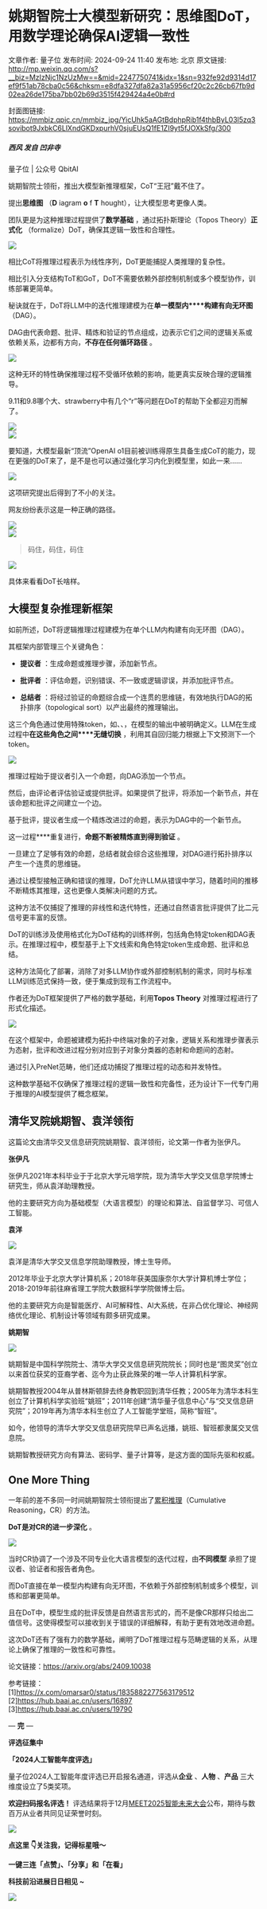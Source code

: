 # 姚期智院士大模型新研究：思维图DoT，用数学理论确保AI逻辑一致性

文章作者: 量子位
发布时间: 2024-09-24 11:40
发布地: 北京
原文链接: http://mp.weixin.qq.com/s?__biz=MzIzNjc1NzUzMw==&mid=2247750741&idx=1&sn=932fe92d9314d17ef9f51ab78cba0c56&chksm=e8dfa327dfa82a31a5956cf20c2c26cb67fb9d02ea26de175ba7bb02b69d3515f429424a4e0b#rd

封面图链接: https://mmbiz.qpic.cn/mmbiz_jpg/YicUhk5aAGtBdphpRib1f4thbByL03l5zq3sovibot9JxbkC6LlXndGKDxpurhV0sjuEUsQ1fE1ZI9yt5fJOXkSfg/300

##### 西风 发自 凹非寺  
量子位 | 公众号 QbitAI

姚期智院士领衔，推出大模型新推理框架，CoT“王冠”戴不住了。

提出**思维图** （**D** iagram **o** f **T** hought），让大模型思考更像人类。

团队更是为这种推理过程提供了**数学基础** ，通过拓扑斯理论（Topos Theory）**正式化**
（formalize）DoT，确保其逻辑一致性和合理性。

![](https://mmbiz.qpic.cn/mmbiz_png/YicUhk5aAGtBdphpRib1f4thbByL03l5zqQD1NNZAlVvzicjfDKFSbtcBLZNXyZzSI4U5vPy9LoKdOrrInoIms2Kw/640?wx_fmt=png&from=appmsg)

相比CoT将推理过程表示为线性序列，DoT更能捕捉人类推理的复杂性。

相比引入分支结构ToT和GoT，DoT不需要依赖外部控制机制或多个模型协作，训练部署更简单。

秘诀就在于，DoT将LLM中的迭代推理建模为在**单一模型内****构建有向无环图** （DAG）。

DAG由代表命题、批评、精炼和验证的节点组成，边表示它们之间的逻辑关系或依赖关系，边都有方向，**不存在任何循环路径** 。

![](https://mmbiz.qpic.cn/mmbiz_png/YicUhk5aAGtBdphpRib1f4thbByL03l5zqXoFtMiahYcWOHFiaCPKlICpRmxmo91FRCqKMToic8azSLGichy5H6jBeyg/640?wx_fmt=png&from=appmsg)

这种无环的特性确保推理过程不受循环依赖的影响，能更真实反映合理的逻辑推导。

9.11和9.8哪个大、strawberry中有几个“r”等问题在DoT的帮助下全都迎刃而解了。

![](https://mmbiz.qpic.cn/mmbiz_png/YicUhk5aAGtBdphpRib1f4thbByL03l5zq3ta5ibAicwxYZiayjicUTbd7lVtmjFSMAuNibtx6VbBlp9QlrTpaGCFAYIw/640?wx_fmt=png&from=appmsg)  
![](https://mmbiz.qpic.cn/mmbiz_png/YicUhk5aAGtBdphpRib1f4thbByL03l5zqL9QToGfmXmN4WP2BJB5PDORe5rl9kBKKyicfPGAYVXfz1PDicF3lsKeg/640?wx_fmt=png&from=appmsg)

要知道，大模型最新“顶流”OpenAI o1目前被训练得原生具备生成CoT的能力，现在更强的DoT来了，是不是也可以通过强化学习内化到模型里，如此一来……

![](https://mmbiz.qpic.cn/mmbiz_png/YicUhk5aAGtBdphpRib1f4thbByL03l5zqZxHtwCgFtZIicUfYEDK8zvPldxg3KdTUtWcmSTDKuvugOg3ArfiaOLYw/640?wx_fmt=png&from=appmsg)

这项研究提出后得到了不小的关注。

网友纷纷表示这是一种正确的路径。

![](https://mmbiz.qpic.cn/mmbiz_png/YicUhk5aAGtBdphpRib1f4thbByL03l5zqlfXDYxrYUejQEGh09GicibFNNpznicmspVURiazSn7C6hX8ZXjILEK7suQ/640?wx_fmt=png&from=appmsg)  
![](https://mmbiz.qpic.cn/mmbiz_png/YicUhk5aAGtBdphpRib1f4thbByL03l5zqASQ2OBXoxyLROnEO8hUjkDu9JB6hcsQjiathEZiatMpPXPEiclo0lLFBw/640?wx_fmt=png&from=appmsg)

> 码住，码住，码住

![](https://mmbiz.qpic.cn/mmbiz_png/YicUhk5aAGtBdphpRib1f4thbByL03l5zqJp7wNgsWM1LzCrH9G0zbPrjPhkicQB51070URRk8jRnREIk7Za4jTUQ/640?wx_fmt=png&from=appmsg)

具体来看看DoT长啥样。

## 大模型复杂推理新框架

如前所述，DoT将逻辑推理过程建模为在单个LLM内构建有向无环图（DAG）。

其框架内部管理三个关键角色：

  * **提议者** ：生成命题或推理步骤，添加新节点。

  * **批评者** ：评估命题，识别错误、不一致或逻辑谬误，并添加批评节点。

  * **总结者** ：将经过验证的命题综合成一个连贯的思维链，有效地执行DAG的拓扑排序（topological sort）以产出最终的推理输出。

这三个角色通过使用特殊token，如<proposer>、<critic>、<summarizer>，在模型的输出中被明确定义。LLM在生成过程中**在这些角色之间****无缝切换**
，利用其自回归能力根据上下文预测下一个token。

![](https://mmbiz.qpic.cn/mmbiz_png/YicUhk5aAGtBdphpRib1f4thbByL03l5zqgv0yNqzglticOFk5E2fxbm2icOrmXUwhicZtYNzLlicBx4qHvn9ZQxpt9Q/640?wx_fmt=png&from=appmsg)

推理过程始于提议者引入一个命题，向DAG添加一个节点。

然后，由评论者评估验证或提供批评。如果提供了批评，将添加一个新节点，并在该命题和批评之间建立一个边。

基于批评，提议者生成一个精炼改进过的命题，表示为DAG中的一个新节点。

这一过程****重复进行，**命题不断被精炼直到得到验证** 。

一旦建立了足够有效的命题，总结者就会综合这些推理，对DAG进行拓扑排序以产生一个连贯的思维链。

通过让模型接触正确和错误的推理，DoT允许LLM从错误中学习，随着时间的推移不断精炼其推理，这也更像人类解决问题的方式。

这种方法不仅捕捉了推理的非线性和迭代特性，还通过自然语言批评提供了比二元信号更丰富的反馈。

DoT的训练涉及使用格式化为DoT结构的训练样例，包括角色特定token和DAG表示。在推理过程中，模型基于上下文线索和角色特定token生成命题、批评和总结。

这种方法简化了部署，消除了对多LLM协作或外部控制机制的需求，同时与标准LLM训练范式保持一致，便于集成到现有工作流程中。

作者还为DoT框架提供了严格的数学基础，利用**Topos Theory** 对推理过程进行了形式化描述。

![](https://mmbiz.qpic.cn/mmbiz_png/YicUhk5aAGtBdphpRib1f4thbByL03l5zqgYAHVgDCgMZDuhR4terwwBt0tPACx2cFxT8uwibLqXoTAicmmr5jpiazA/640?wx_fmt=png&from=appmsg)

在这个框架中，命题被建模为拓扑中终端对象的子对象，逻辑关系和推理步骤表示为态射，批评和改进过程分别对应到子对象分类器的态射和命题间的态射。

通过引入PreNet范畴，他们还成功捕捉了推理过程的动态和并发特性。

这种数学基础不仅确保了推理过程的逻辑一致性和完备性，还为设计下一代专门用于推理的AI模型提供了概念框架。

## 清华叉院姚期智、袁洋领衔

这篇论文由清华交叉信息研究院姚期智、袁洋领衔，论文第一作者为张伊凡。

**张伊凡**

张伊凡2021年本科毕业于于北京大学元培学院，现为清华大学交叉信息学院博士研究生，师从袁洋助理教授。

他的主要研究方向为基础模型（大语言模型）的理论和算法、自监督学习、可信人工智能。

**袁洋**

![](https://mmbiz.qpic.cn/mmbiz_png/YicUhk5aAGtBdphpRib1f4thbByL03l5zqWe208cibB3lUem1Oq6DCAJ7dlgQlqaia0lkwxLw8ghcBKgcG41GB1QtA/640?wx_fmt=png&from=appmsg)

袁洋是清华大学交叉信息学院助理教授，博士生导师。

2012年毕业于北京大学计算机系；2018年获美国康奈尔大学计算机博士学位；2018-2019年前往麻省理工学院大数据科学学院做博士后。

他的主要研究方向是智能医疗、AI可解释性、AI大系统，在非凸优化理论、神经网络优化理论、机制设计等领域有颇多研究成果。

**姚期智**

![](https://mmbiz.qpic.cn/mmbiz_png/YicUhk5aAGtBdphpRib1f4thbByL03l5zqWMq4NmJjCBAUxXbCw60KXKuxoVHCuDMzsOHQxRmVqjc84uNicBWCGiaQ/640?wx_fmt=png&from=appmsg)

姚期智是中国科学院院士、清华大学交叉信息研究院院长；同时也是“图灵奖”创立以来首位获奖的亚裔学者、迄今为止获此殊荣的唯一华人计算机科学家。

姚期智教授2004年从普林斯顿辞去终身教职回到清华任教；2005年为清华本科生创立了计算机科学实验班“姚班”；2011年创建“清华量子信息中心”与“交叉信息研究院”；2019年再为清华本科生创立了人工智能学堂班，简称“智班”。

如今，他领导的清华大学交叉信息研究院早已声名远播，姚班、智班都隶属交叉信息院。

姚期智教授研究方向有算法、密码学、量子计算等，是这方面的国际先驱和权威。

## One More Thing

一年前的差不多同一时间姚期智院士领衔提出了[累积推理](http://mp.weixin.qq.com/s?__biz=MzIzNjc1NzUzMw==&mid=2247697604&idx=1&sn=4edc643638956526b441d5df18afda69&chksm=e8df73b6dfa8faa0e6d953531e9080078cb11032bdcab70a2c841920eee63e7c5cee3ba89a28&scene=21#wechat_redirect)（Cumulative
Reasoning，CR）的方法。

**DoT是对CR的进一步深化** 。

![](https://mmbiz.qpic.cn/mmbiz_png/YicUhk5aAGtBdphpRib1f4thbByL03l5zqT8J7EVa1S6CsiadKC33cP9uHYMBdrDAxeDZJpPPnKNqrz138eHOkIVQ/640?wx_fmt=png&from=appmsg)

当时CR协调了一个涉及不同专业化大语言模型的迭代过程，由**不同模型** 承担了提议者、验证者和报告者角色。

而DoT直接在单一模型内构建有向无环图，不依赖于外部控制机制或多个模型，训练和部署更简单。

且在DoT中，模型生成的批评反馈是自然语言形式的，而不是像CR那样只给出二值信号。这使得模型可以接收到关于错误的详细解释，有助于更有效地改进命题。

这次DoT还有了强有力的数学基础，阐明了DoT推理过程与范畴逻辑的关系，从理论上确保了推理的一致性和可靠性。

论文链接：https://arxiv.org/abs/2409.10038

参考链接：  
[1]https://x.com/omarsar0/status/1835882277563179512  
[2]https://hub.baai.ac.cn/users/16897  
[3]https://hub.baai.ac.cn/users/19790

— **完** —

**评选征集中**

**「2024人工智能年度评选」**

量子位2024人工智能年度评选已开启报名通道，评选从**企业** 、**人物** 、**产品** 三大维度设立了5类奖项。

**欢迎扫码报名评选！**
评选结果将于12月[MEET2025智能未来大会](http://mp.weixin.qq.com/s?__biz=MzIzNjc1NzUzMw==&mid=2247749708&idx=1&sn=0e6ac7c30e9cbc392d126127ffc5e2fc&chksm=e8dfa73edfa82e28c84ec0e4eeaabbae6634626284f0b830e5fa097dc98e9acb04e7ad060608&scene=21#wechat_redirect)公布，期待与数百万从业者共同见证荣誉时刻。

![](https://mmbiz.qpic.cn/mmbiz_png/YicUhk5aAGtAOVibXbw5eUnvqbCic6T1OKtFJzFhIdiauXic5xgYVG2LogYPX94d9GO5yiaQKicPFPUwgM30w350XNfIQ/640?wx_fmt=png&from=appmsg)

**点这里 👇关注我，记得标星哦～**

**一键三连「点赞」、「分享」和「在看」**

**科技前沿进展日日相见 ~**

![](https://mmbiz.qpic.cn/mmbiz_svg/g9RQicMD01M0tYoRQT2cMQRmPS5ZDyrrfzeksiay90KaDzlGBH61icqHxmgFKfvfXtVuwTHV740CDLAaXU1LIfZyoJEpYKcRIiaE/640?wx_fmt=svg)

